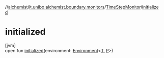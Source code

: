 //[alchemist](../../../index.md)/[it.unibo.alchemist.boundary.monitors](../index.md)/[TimeStepMonitor](index.md)/[initialized](initialized.md)

# initialized

[jvm]\
open fun [initialized](initialized.md)(environment: [Environment](../../it.unibo.alchemist.model.interfaces/-environment/index.md)<[T](../../it.unibo.alchemist.boundary.gui.effects/-draw-layers-gradient/draw-function.md), [P](../../it.unibo.alchemist.boundary.wormhole.implementation/-wormhole-swing/index.md)>)
